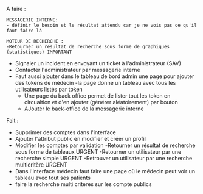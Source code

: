 A faire :
    
    MESSAGERIE INTERNE:
    - définir le besoin et le résultat attendu car je ne vois pas ce qu'il faut faire là

    MOTEUR DE RECHERCHE :
    -Retourner un résultat de recherche sous forme de graphiques (statistiques) IMPORTANT

    
- Signaler un incident en envoyant un ticket à l'administrateur (SAV)
- Contacter l'administrateur par messagerie interne
- Faut aussi ajouter dans le tableau de bord admin une page pour ajouter des tokens de médecin
        -la page donne un tableau avec tous les utilisateurs listés par token
  - Une page du back office permet de lister tout les token en circualtion et d'en ajouter (générer aléatoirement) par bouton
  - AJouter le back-office de la messagerie interne
 

Fait :

- Supprimer des comptes dans l'interface
- Ajouter l'attribut public en modifier et créer un profil
- Modifier les comptes par validation
-Retourner un résultat de recherche sous forme de tableaux URGENT
-Retourner un utilisateur par une recherche simple URGENT
-Retrouver un utilisateur par une recherche multicritère URGENT
- Dans l'interface médecin faut faire une page où le médecin peut voir un tableau avec tout ses patients
- faire la recherche multi criteres sur les compte publics
